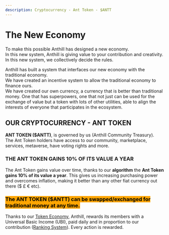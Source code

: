 ```yaml
---
description: Cryptocurrency - Ant Token - $ANTT
---
```


# The New Economy

To make this possible Anthill has designed a new economy. \
In this new system, Anthill is giving value to your contribution and creativity. In this new system, we collectively decide the rules.&#x20;

Anthill has built a system that interfaces our new economy with the traditional economy. \
We have created an incentive system to allow the traditional economy to finance ours. \
We have created our own currency, a currency that is better than traditional money. One that has superpowers, one that not just can be used for the exchange of value but a token with lots of other utilities, able to align the interests of everyone that participates in the ecosystem.

## OUR CRYPTOCURRENCY  - ANT TOKEN

**ANT TOKEN ($ANTT)**, is governed by us (Anthill Community Treasury). \
The Ant Token holders have access to our community, marketplace, services, metaverse, have voting rights and more.&#x20;

### **THE ANT TOKEN GAINS 10% OF ITS VALUE A YEAR**

The Ant Token gains value over time, thanks to our **algorithm** the **Ant Token gains 10% of its value a year**. This gives us increasing purchasing power and overcomes inflation, making it better than any other fiat currency out there ($ £ € etc).&#x20;

### <mark style="background-color:orange;">**The ANT TOKEN ($ANTT) can be swapped/exchanged for traditional money at any time.**</mark>&#x20;

Thanks to our [Token Economy](token-economy.md), Anthill, rewards its members with a Universal Basic Income (UBI), paid daily and in proportion to our contribution ([Ranking System](ranking-system.md)).  Every action is rewarded.
